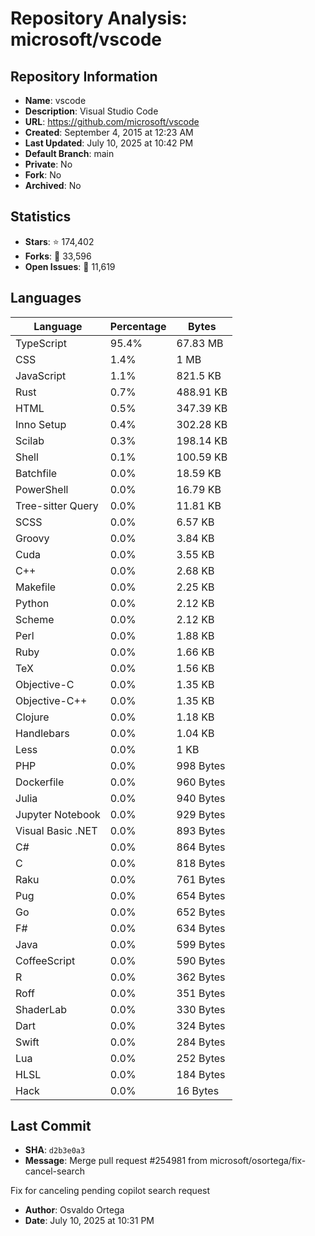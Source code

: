 # Repository Analysis: microsoft/vscode

## Repository Information

- **Name**: vscode
- **Description**: Visual Studio Code
- **URL**: https://github.com/microsoft/vscode
- **Created**: September 4, 2015 at 12:23 AM
- **Last Updated**: July 10, 2025 at 10:42 PM
- **Default Branch**: main
- **Private**: No
- **Fork**: No
- **Archived**: No

## Statistics

- **Stars**: ⭐ 174,402
- **Forks**: 🍴 33,596
- **Open Issues**: 🐛 11,619

## Languages

| Language | Percentage | Bytes |
|----------|------------|-------|
| TypeScript | 95.4% | 67.83 MB |
| CSS | 1.4% | 1 MB |
| JavaScript | 1.1% | 821.5 KB |
| Rust | 0.7% | 488.91 KB |
| HTML | 0.5% | 347.39 KB |
| Inno Setup | 0.4% | 302.28 KB |
| Scilab | 0.3% | 198.14 KB |
| Shell | 0.1% | 100.59 KB |
| Batchfile | 0.0% | 18.59 KB |
| PowerShell | 0.0% | 16.79 KB |
| Tree-sitter Query | 0.0% | 11.81 KB |
| SCSS | 0.0% | 6.57 KB |
| Groovy | 0.0% | 3.84 KB |
| Cuda | 0.0% | 3.55 KB |
| C++ | 0.0% | 2.68 KB |
| Makefile | 0.0% | 2.25 KB |
| Python | 0.0% | 2.12 KB |
| Scheme | 0.0% | 2.12 KB |
| Perl | 0.0% | 1.88 KB |
| Ruby | 0.0% | 1.66 KB |
| TeX | 0.0% | 1.56 KB |
| Objective-C | 0.0% | 1.35 KB |
| Objective-C++ | 0.0% | 1.35 KB |
| Clojure | 0.0% | 1.18 KB |
| Handlebars | 0.0% | 1.04 KB |
| Less | 0.0% | 1 KB |
| PHP | 0.0% | 998 Bytes |
| Dockerfile | 0.0% | 960 Bytes |
| Julia | 0.0% | 940 Bytes |
| Jupyter Notebook | 0.0% | 929 Bytes |
| Visual Basic .NET | 0.0% | 893 Bytes |
| C# | 0.0% | 864 Bytes |
| C | 0.0% | 818 Bytes |
| Raku | 0.0% | 761 Bytes |
| Pug | 0.0% | 654 Bytes |
| Go | 0.0% | 652 Bytes |
| F# | 0.0% | 634 Bytes |
| Java | 0.0% | 599 Bytes |
| CoffeeScript | 0.0% | 590 Bytes |
| R | 0.0% | 362 Bytes |
| Roff | 0.0% | 351 Bytes |
| ShaderLab | 0.0% | 330 Bytes |
| Dart | 0.0% | 324 Bytes |
| Swift | 0.0% | 284 Bytes |
| Lua | 0.0% | 252 Bytes |
| HLSL | 0.0% | 184 Bytes |
| Hack | 0.0% | 16 Bytes |

## Last Commit

- **SHA**: `d2b3e0a3`
- **Message**: Merge pull request #254981 from microsoft/osortega/fix-cancel-search

Fix for canceling pending copilot search request
- **Author**: Osvaldo Ortega
- **Date**: July 10, 2025 at 10:31 PM

